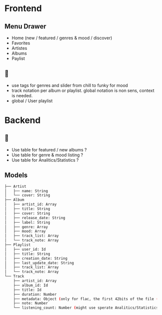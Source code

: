 # Frontend

## Menu Drawer

- Home (new / featured / genres & mood / discover)
- Favorites
- Artistes
- Albums
- Paylist

## 🤔

- use tags for genres and slider from chill to funky for mood
- track notation per album or playlist. global notation is non sens, context is needed.
- global / User playlist


# Backend

## 🤔

- Use table for featured / new albums ?
- Use table for genre & mood listing ?
- Use table for Analitics/Statistics ?

## Models

```bash
├── Artist
│   ├── name: String
│   └── cover: String
├── Album
│   ├── artist_id: Array
│   ├── title: String
│   ├── cover: String
│   ├── release_date: String
│   ├── label: String
│   ├── genre: Array
│   ├── mood: Array
│   ├── track_list: Array
│   └── track_note: Array
├── Playlist
│   ├── user_id: Id
│   ├── title: String
│   ├── creation_date: String
│   ├── last_update_date: String
│   ├── track_list: Array
│   └── track_note: Array
└── Track
    ├── artist_id: Array
    ├── album_id: Id
    ├── title: Id
    ├── duration: Number
    ├── metadata: Object (only for flac, the first 42bits of the file (& more?))
    ├── note: Number
    └── listening_count: Number (might use sperate Analitics/Statistics model ?)
```